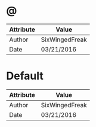 # @
| Attribute | Value |
| ---  | ---     |
| Author | SixWingedFreak |
| Date | 03/21/2016 |
# Default
| Attribute | Value |
| ---  | ---     |
| Author | SixWingedFreak |
| Date | 03/21/2016 |
